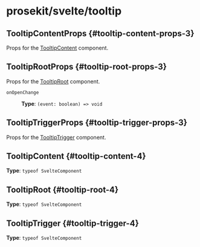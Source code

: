 # prosekit/svelte/tooltip

## TooltipContentProps {#tooltip-content-props-3}

Props for the [TooltipContent](tooltip.md#tooltip-content-4) component.

## TooltipRootProps {#tooltip-root-props-3}

Props for the [TooltipRoot](tooltip.md#tooltip-root-4) component.

<dl>

<dt>

`onOpenChange`

</dt>

<dd>

**Type**: `(event: boolean) => void`

</dd>

</dl>

## TooltipTriggerProps {#tooltip-trigger-props-3}

Props for the [TooltipTrigger](tooltip.md#tooltip-trigger-4) component.

## TooltipContent {#tooltip-content-4}

**Type**: `typeof SvelteComponent`

## TooltipRoot {#tooltip-root-4}

**Type**: `typeof SvelteComponent`

## TooltipTrigger {#tooltip-trigger-4}

**Type**: `typeof SvelteComponent`
